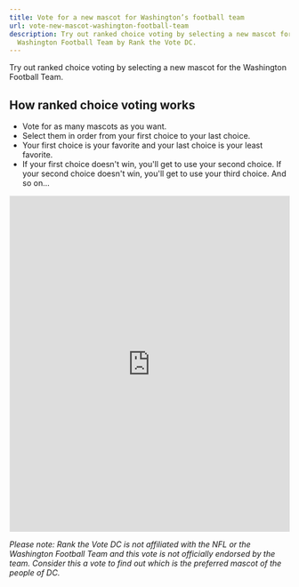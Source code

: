 ```yaml
---
title: Vote for a new mascot for Washington’s football team
url: vote-new-mascot-washington-football-team
description: Try out ranked choice voting by selecting a new mascot for the
  Washington Football Team by Rank the Vote DC.
---
```

Try out ranked choice voting by selecting a new mascot for the Washington Football Team.

## How ranked choice voting works

* Vote for as many mascots as you want.
* Select them in order from your first choice to your last choice.
* Your first choice is your favorite and your last choice is your least favorite.
* If your first choice doesn't win, you'll get to use your second choice. If your second choice doesn't win, you'll get to use your third choice. And so on...

<div style="position:relative;overflow:hidden;padding-top:120%;"><iframe src="https://rankit.vote/vote/WVk91aOuGv8M3TTScuTY" style="border:1px solid #f1f1f1;position: absolute;top: 0;left: 0;width: 100%;height: 100%;" name="myiFrame" scrolling="yes" frameborder="1" marginheight="0px" marginwidth="0px" allowfullscreen></iframe></div>

*Please note: Rank the Vote DC is not affiliated with the NFL or the Washington Football Team and this vote is not officially endorsed by the team. Consider this a vote to find out which is the preferred mascot of the people of DC.*